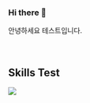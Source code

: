 ### Hi there 👋

안녕하세요 테스트입니다.
<br />
<br />
<br />
## Skills Test
<div style="display:flex;gap:30px;flex-wrap:wrap;">
  <img src="https://img.shields.io/badge/c++-%2300599C.svg?style=for-the-badge&logo=c%2B%2B&logoColor=white">
</div>
<br />
<br />
<br />